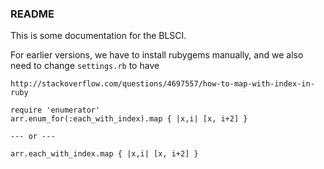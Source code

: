 ### README

This is some documentation for the BLSCI.


For earlier versions, we have to install rubygems manually, and we also need to change `settings.rb` to have
````
http://stackoverflow.com/questions/4697557/how-to-map-with-index-in-ruby

require 'enumerator'
arr.enum_for(:each_with_index).map { |x,i| [x, i+2] }

--- or ---

arr.each_with_index.map { |x,i| [x, i+2] }

````
